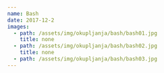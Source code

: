 ```yaml
---
name: Bash
date: 2017-12-2
images:
  - path: /assets/img/okupljanja/bash/bash01.jpg
    title: none
  - path: /assets/img/okupljanja/bash/bash02.jpg
    title: none
  - path: /assets/img/okupljanja/bash/bash03.jpg
---
```

